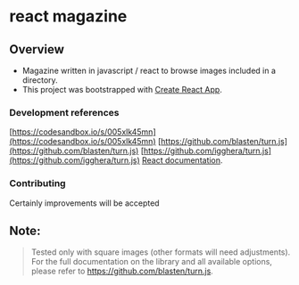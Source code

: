 # react magazine
## Overview
 - Magazine written in javascript / react to browse images included in a directory.
 - This project was bootstrapped with [Create React App](https://github.com/facebook/create-react-app).

### Development references
[https://codesandbox.io/s/005xlk45mn](https://codesandbox.io/s/005xlk45mn)
[https://github.com/blasten/turn.js](https://github.com/blasten/turn.js)
[https://github.com/igghera/turn.js](https://github.com/igghera/turn.js)
[React documentation](https://reactjs.org/).


### Contributing
Certainly improvements will be accepted

## Note:
 > Tested only with square images (other formats will need adjustments).
 For the full documentation on the library and all available options, please refer to https://github.com/blasten/turn.js.
